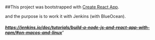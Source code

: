 ##This project was bootstrapped with [Create React App](https://github.com/facebook/create-react-app).

and the purpose is to work it with Jenkins (with BlueOcean).
<br>
##### https://jenkins.io/doc/tutorials/build-a-node-js-and-react-app-with-npm/#on-macos-and-linux'
